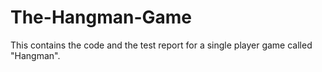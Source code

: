 # The-Hangman-Game
This contains the code and the test report for a single player game called "Hangman".

